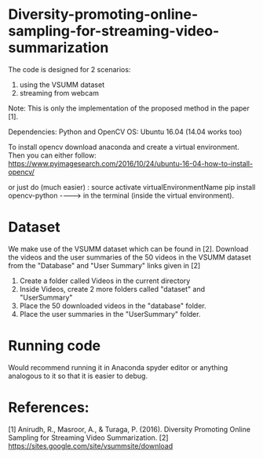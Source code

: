 # Diversity-promoting-online-sampling-for-streaming-video-summarization

The code is designed for 2 scenarios: 
1. using the VSUMM dataset
2. streaming from webcam

Note: This is only the implementation of the proposed method in the paper [1]. 

Dependencies: 
Python and OpenCV
OS: Ubuntu 16.04 (14.04 works too)

To install opencv download anaconda and create a virtual environment. Then you can either follow: https://www.pyimagesearch.com/2016/10/24/ubuntu-16-04-how-to-install-opencv/

or just do (much easier) : 
source activate virtualEnvironmentName
pip install opencv-python  ---->  in the terminal (inside the virtual environment). 


# Dataset
We make use of the VSUMM dataset which can be found in [2]. Download the videos and the user summaries of the 50 videos in the VSUMM dataset from the "Database" and "User Summary" links given in [2]
1. Create a folder called Videos in the current directory
2. Inside Videos, create 2 more folders called "dataset" and "UserSummary"
3. Place the 50 downloaded videos in the "database" folder. 
4. Place the user summaries in the "UserSummary" folder. 

# Running code
Would recommend running it in Anaconda spyder editor or anything analogous to it so that it is easier to debug. 


# References: 
[1] Anirudh, R., Masroor, A., & Turaga, P. (2016). Diversity Promoting Online Sampling for Streaming Video Summarization.
[2] https://sites.google.com/site/vsummsite/download
